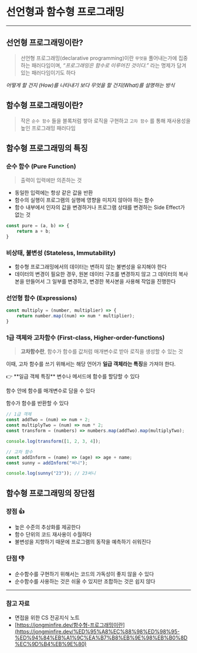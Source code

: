 # 선언형과 함수형 프로그래밍

---

## 선언형 프로그래밍이란?

> 선언형 프로그래밍(declarative programming)이란 `무엇을` 풀어내는가에 집중하는 패러다임이며, *“프로그래밍은 함수로 이루어진 것이다.”* 라는 명제가 담겨있는 패러다임이기도 하다


*어떻게 할 건지 (How)를 나타내기 보다 무엇을 할 건지(What)를 설명하는 방식*

## 함수형 프로그래밍이란?

> 작은 `순수 함수` 들을 블록처럼 쌓아 로직을 구현하고 `고차 함수` 를 통해 재사용성을 높인 프로그래밍 패러다임


## 함수형 프로그래밍의 특징

### 순수 함수 (Pure Function)

> 출력이 입력에만 의존하는 것

- 동일한 입력에는 항상 같은 값을 반환
- 함수의 실행이 프로그램의 실행에 영향을 미치지 않아야 하는 함수
- 함수 내부에서 인자의 값을 변경하거나 프로그램 상태를 변경하는 Side Effect가 없는 것

```jsx
const pure = (a, b) => {
	return a + b;
}
```

### 비상태, 불변성 (Stateless, Immutability)

- 함수형 프로그래밍에서의 데이터는 변하지 않는 불변성을 유지해야 한다
- 데이터의 변경이 필요한 경우, 원본 데이터 구조를 변경하지 않고 그 데이터의 복사본을 만들어서 그 일부를 변경하고, 변경한 복사본을 사용해 작업을 진행한다

### 선언형 함수 (Expressions)

```jsx
const multiply = (number, multiplier) => {
	return number.map((num) => num * multiplier);
}
```

### 1급 객체와 고차함수 (First-class, Higher-order-functions)

> **고차함수란**, 함수가 함수를 값처럼 매개변수로 받아 로직을 생성할 수 있는 것


이때, 고차 함수를 쓰기 위해서는 해당 언어가 **일급 객체라는 특징**을 가져야 한다.

<aside>
👉 **일급 객체 특징**
변수나 메서드에 함수를 할당할 수 있다

함수 안에 함수를 매개변수로 담을 수 있다

함수가 함수를 반환할 수 있다

</aside>

```jsx
// 1급 객체
const addTwo = (num) => num + 2;
const multiplyTwo = (num) => num * 2;
const transform = (numbers) => numbers.map(addTwo).map(multiplyTwo);

console.log(transform([1, 2, 3, 4]);
```

```jsx
// 고차 함수
const addInform = (name) => (age) => age + name;
const sunny = addInform("써니");

console.log(sunny("23")); // 23써니
```

## 함수형 프로그래밍의 장단점

### 장점 👍

- 높은 수준의 추상화를 제공한다
- 함수 단위의 코드 재사용이 수월하다
- 불변성을 지향하기 때문에 프로그램의 동작을 예측하기 쉬워진다

### 단점 👎

- 순수함수를 구현하기 위해서는 코드의 가독성이 좋지 않을 수 있다
- 순수함수를 사용하는 것은 쉬울 수 있지만 조합하는 것은 쉽지 않다

---

### 참고 자료

- 면접을 위한 CS 전공지식 노트
- [https://jongminfire.dev/함수형-프로그래밍이란](https://jongminfire.dev/%ED%95%A8%EC%88%98%ED%98%95-%ED%94%84%EB%A1%9C%EA%B7%B8%EB%9E%98%EB%B0%8D%EC%9D%B4%EB%9E%80)